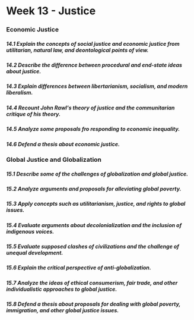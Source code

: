 # Week 13 - Justice

### Economic Justice

##### 14.1 Explain the concepts of social justice and economic justice from utilitarian, natural law, and deontological points of view.

##### 14.2 Describe the difference between procedural and end-state ideas about justice.

##### 14.3 Explain differences between libertarianism, socialism, and modern liberalism.

##### 14.4 Recount John Rawl's theory of justice and the communitarian critique of his theory.

##### 14.5 Analyze some proposals fro responding to economic inequality.

##### 14.6 Defend a thesis about economic justice.

### Global Justice and Globalization

##### 15.1 Describe some of the challenges of globalization and global justice.

##### 15.2 Analyze arguments and proposals for alleviating global poverty.

##### 15.3 Apply concepts such as utilitarianism, justice, and rights to global issues.

##### 15.4 Evaluate arguments about decolonialization and the inclusion of indigenous voices.

##### 15.5 Evaluate supposed clashes of civilizations and the challenge of unequal development.

##### 15.6 Explain the critical perspective of anti-globalization.

##### 15.7 Analyze the ideas of ethical consumerism, fair trade, and other individualistic approaches to global justice.

##### 15.8 Defend a thesis about proposals for dealing with global poverty, immigration, and other global justice issues.
